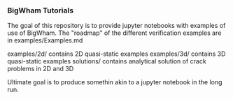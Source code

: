 ### BigWham Tutorials


The goal of this repository is to provide jupyter notebooks with examples of use of BigWham.
The "roadmap" of the different verification examples are in examples/Examples.md


examples/2d/ contains 2D quasi-static examples
examples/3d/ contains 3D quasi-static examples
solutions/ contains analytical solution of crack problems in 2D and 3D


Ultimate goal is to produce somethin akin to a jupyter notebook in the long run.

